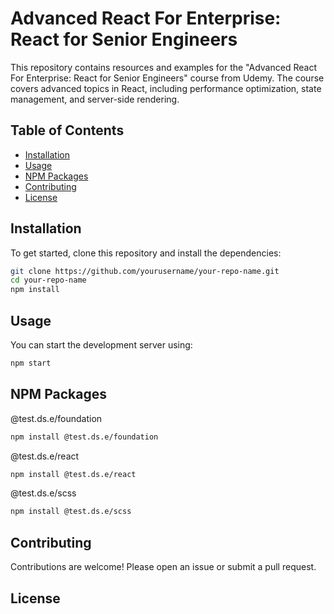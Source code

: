 # Advanced React For Enterprise: React for Senior Engineers

This repository contains resources and examples for the "Advanced React For Enterprise: React for Senior Engineers" course from Udemy. The course covers advanced topics in React, including performance optimization, state management, and server-side rendering.

## Table of Contents

- [Installation](#installation)
- [Usage](#usage)
- [NPM Packages](#npm-packages)
- [Contributing](#contributing)
- [License](#license)

## Installation

To get started, clone this repository and install the dependencies:
```bash
git clone https://github.com/yourusername/your-repo-name.git
cd your-repo-name
npm install 
```

## Usage
You can start the development server using:
```bash
npm start
```

## NPM Packages
@test.ds.e/foundation
```bash
npm install @test.ds.e/foundation
```
@test.ds.e/react
```bash
npm install @test.ds.e/react
```
@test.ds.e/scss
```bash
npm install @test.ds.e/scss
```

## Contributing
Contributions are welcome! Please open an issue or submit a pull request.

## License
